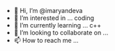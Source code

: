 - 👋 Hi, I’m @imaryandeva
- 👀 I’m interested in ... coding
- 🌱 I’m currently learning ... c++
- 💞️ I’m looking to collaborate on ...
- 📫 How to reach me ...

<!---
imaryandeva/imaryandeva is a ✨ special ✨ repository because its `README.md` (this file) appears on your GitHub profile.
You can click the Preview link to take a look at your changes.
--->
